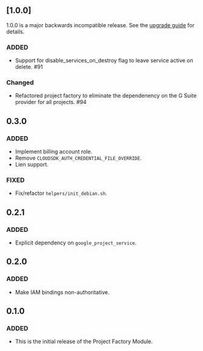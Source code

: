 ## [1.0.0]
1.0.0 is a major backwards incompatible release. See the [upgrade guide](./docs/upgrading_to_project_factory_v1.0.md) for details.

### ADDED
- Support for disable_services_on_destroy flag to leave service active on delete. #91

### Changed
- Refactored project factory to eliminate the dependenency on the G Suite provider for all projects. #94

## 0.3.0
### ADDED
- Implement billing account role.
- Remove `CLOUDSDK_AUTH_CREDENTIAL_FILE_OVERRIDE`.
- Lien support.

### FIXED
- Fix/refactor `helpers/init_debian.sh`.

## 0.2.1
### ADDED
- Explicit dependency on `google_project_service`.

## 0.2.0
### ADDED
- Make IAM bindings non-authoritative.

## 0.1.0
### ADDED
- This is the initial release of the Project Factory Module.
